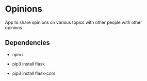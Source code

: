 # Opinions
App to share opinions on various topics with other people with other opinions


## Dependencies
- npm i

- pip3 install flask
- pip3 install flask-cors